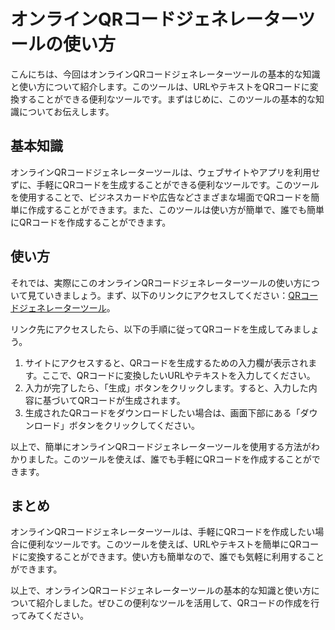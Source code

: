 オンラインQRコードジェネレーターツールの使い方
========================

こんにちは、今回はオンラインQRコードジェネレーターツールの基本的な知識と使い方について紹介します。このツールは、URLやテキストをQRコードに変換することができる便利なツールです。まずはじめに、このツールの基本的な知識についてお伝えします。

基本知識
----

オンラインQRコードジェネレーターツールは、ウェブサイトやアプリを利用せずに、手軽にQRコードを生成することができる便利なツールです。このツールを使用することで、ビジネスカードや広告などさまざまな場面でQRコードを簡単に作成することができます。また、このツールは使い方が簡単で、誰でも簡単にQRコードを作成することができます。

使い方
---

それでは、実際にこのオンラインQRコードジェネレーターツールの使い方について見ていきましょう。まず、以下のリンクにアクセスしてください：[QRコードジェネレーターツール](https://base64decodeonline.com/ja/tools/qrcode-generator)。

リンク先にアクセスしたら、以下の手順に従ってQRコードを生成してみましょう。

1. サイトにアクセスすると、QRコードを生成するための入力欄が表示されます。ここで、QRコードに変換したいURLやテキストを入力してください。
2. 入力が完了したら、「生成」ボタンをクリックします。すると、入力した内容に基づいてQRコードが生成されます。
3. 生成されたQRコードをダウンロードしたい場合は、画面下部にある「ダウンロード」ボタンをクリックしてください。

以上で、簡単にオンラインQRコードジェネレーターツールを使用する方法がわかりました。このツールを使えば、誰でも手軽にQRコードを作成することができます。

まとめ
---

オンラインQRコードジェネレーターツールは、手軽にQRコードを作成したい場合に便利なツールです。このツールを使えば、URLやテキストを簡単にQRコードに変換することができます。使い方も簡単なので、誰でも気軽に利用することができます。

以上で、オンラインQRコードジェネレーターツールの基本的な知識と使い方について紹介しました。ぜひこの便利なツールを活用して、QRコードの作成を行ってみてください。